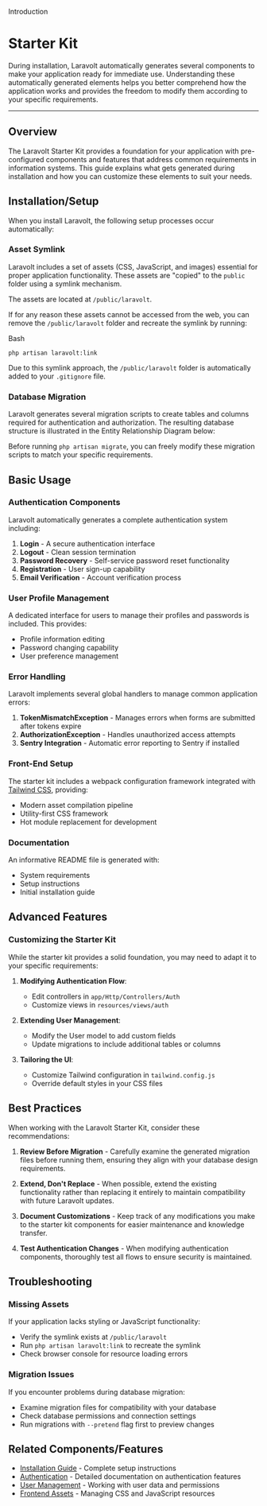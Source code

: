 Introduction

Starter Kit
===========

During installation, Laravolt automatically generates several components to make your application ready for immediate use. Understanding these automatically generated elements helps you better comprehend how the application works and provides the freedom to modify them according to your specific requirements.

* * *

Overview
--------

The Laravolt Starter Kit provides a foundation for your application with pre-configured components and features that address common requirements in information systems. This guide explains what gets generated during installation and how you can customize these elements to suit your needs.

Installation/Setup
------------------

When you install Laravolt, the following setup processes occur automatically:

### Asset Symlink

Laravolt includes a set of assets (CSS, JavaScript, and images) essential for proper application functionality. These assets are "copied" to the `public` folder using a symlink mechanism.

The assets are located at `/public/laravolt`.

If for any reason these assets cannot be accessed from the web, you can remove the `/public/laravolt` folder and recreate the symlink by running:

Bash

    php artisan laravolt:link

Due to this symlink approach, the `/public/laravolt` folder is automatically added to your `.gitignore` file.

### Database Migration

Laravolt generates several migration scripts to create tables and columns required for authentication and authorization. The resulting database structure is illustrated in the Entity Relationship Diagram below:

Before running `php artisan migrate`, you can freely modify these migration scripts to match your specific requirements.

Basic Usage
-----------

### Authentication Components

Laravolt automatically generates a complete authentication system including:

1.  **Login** - A secure authentication interface
2.  **Logout** - Clean session termination
3.  **Password Recovery** - Self-service password reset functionality
4.  **Registration** - User sign-up capability
5.  **Email Verification** - Account verification process

### User Profile Management

A dedicated interface for users to manage their profiles and passwords is included. This provides:

*   Profile information editing
*   Password changing capability
*   User preference management

### Error Handling

Laravolt implements several global handlers to manage common application errors:

1.  **TokenMismatchException** - Manages errors when forms are submitted after tokens expire
2.  **AuthorizationException** - Handles unauthorized access attempts
3.  **Sentry Integration** - Automatic error reporting to Sentry if installed

### Front-End Setup

The starter kit includes a webpack configuration framework integrated with [Tailwind CSS](https://tailwindcss.com/), providing:

*   Modern asset compilation pipeline
*   Utility-first CSS framework
*   Hot module replacement for development

### Documentation

An informative README file is generated with:

*   System requirements
*   Setup instructions
*   Initial installation guide

Advanced Features
-----------------

### Customizing the Starter Kit

While the starter kit provides a solid foundation, you may need to adapt it to your specific requirements:

1.  **Modifying Authentication Flow**:
    
    *   Edit controllers in `app/Http/Controllers/Auth`
    *   Customize views in `resources/views/auth`
2.  **Extending User Management**:
    
    *   Modify the User model to add custom fields
    *   Update migrations to include additional tables or columns
3.  **Tailoring the UI**:
    
    *   Customize Tailwind configuration in `tailwind.config.js`
    *   Override default styles in your CSS files

Best Practices
--------------

When working with the Laravolt Starter Kit, consider these recommendations:

1.  **Review Before Migration** - Carefully examine the generated migration files before running them, ensuring they align with your database design requirements.
    
2.  **Extend, Don't Replace** - When possible, extend the existing functionality rather than replacing it entirely to maintain compatibility with future Laravolt updates.
    
3.  **Document Customizations** - Keep track of any modifications you make to the starter kit components for easier maintenance and knowledge transfer.
    
4.  **Test Authentication Changes** - When modifying authentication components, thoroughly test all flows to ensure security is maintained.
    

Troubleshooting
---------------

### Missing Assets

If your application lacks styling or JavaScript functionality:

*   Verify the symlink exists at `/public/laravolt`
*   Run `php artisan laravolt:link` to recreate the symlink
*   Check browser console for resource loading errors

### Migration Issues

If you encounter problems during database migration:

*   Examine migration files for compatibility with your database
*   Check database permissions and connection settings
*   Run migrations with `--pretend` flag first to preview changes

Related Components/Features
---------------------------

*   [Installation Guide](/v6/installation) - Complete setup instructions
*   [Authentication](/v6/authentication) - Detailed documentation on authentication features
*   [User Management](/v6/user-management) - Working with user data and permissions
*   [Frontend Assets](/v6/frontend-assets) - Managing CSS and JavaScript resources
